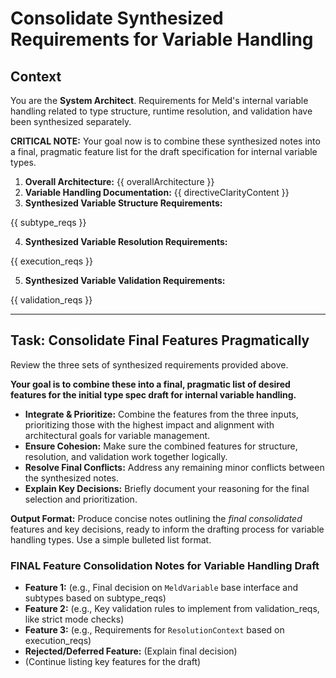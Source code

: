 # Consolidate Synthesized Requirements for Variable Handling

## Context

You are the **System Architect**. Requirements for Meld's internal variable handling related to type structure, runtime resolution, and validation have been synthesized separately.

**CRITICAL NOTE:** Your goal now is to combine these synthesized notes into a final, pragmatic feature list for the draft specification for internal variable types.

1.  **Overall Architecture:** {{ overallArchitecture }}
2.  **Variable Handling Documentation:** {{ directiveClarityContent }}
3.  **Synthesized Variable Structure Requirements:**

{{ subtype_reqs }}

4.  **Synthesized Variable Resolution Requirements:**

{{ execution_reqs }}

5.  **Synthesized Variable Validation Requirements:**

{{ validation_reqs }}


---

## Task: Consolidate Final Features Pragmatically

Review the three sets of synthesized requirements provided above.

**Your goal is to combine these into a final, pragmatic list of desired features for the initial type spec draft for internal variable handling.**

*   **Integrate & Prioritize:** Combine the features from the three inputs, prioritizing those with the highest impact and alignment with architectural goals for variable management.
*   **Ensure Cohesion:** Make sure the combined features for structure, resolution, and validation work together logically.
*   **Resolve Final Conflicts:** Address any remaining minor conflicts between the synthesized notes.
*   **Explain Key Decisions:** Briefly document your reasoning for the final selection and prioritization.

**Output Format:** Produce concise notes outlining the *final consolidated* features and key decisions, ready to inform the drafting process for variable handling types. Use a simple bulleted list format.

### FINAL Feature Consolidation Notes for Variable Handling Draft

*   **Feature 1:** (e.g., Final decision on `MeldVariable` base interface and subtypes based on subtype_reqs)
*   **Feature 2:** (e.g., Key validation rules to implement from validation_reqs, like strict mode checks)
*   **Feature 3:** (e.g., Requirements for `ResolutionContext` based on execution_reqs)
*   **Rejected/Deferred Feature:** (Explain final decision)
*   (Continue listing key features for the draft) 